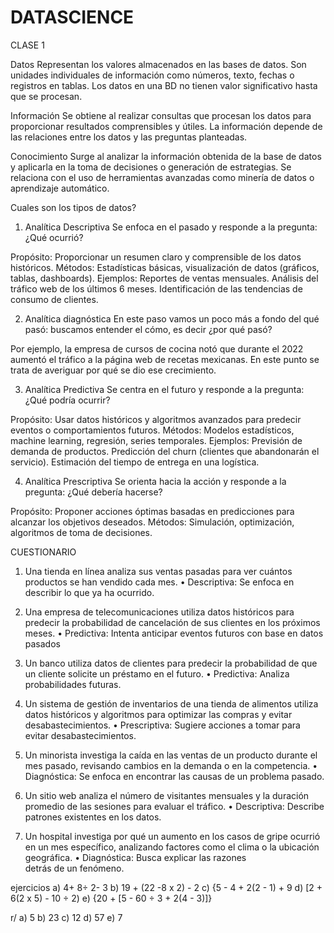 # DATASCIENCE
CLASE 1

Datos
Representan los valores almacenados en las bases de datos.
Son unidades individuales de información como números, texto, fechas o registros en tablas.
Los datos en una BD no tienen valor significativo hasta que se procesan.

Información
Se obtiene al realizar consultas que procesan los datos para proporcionar resultados comprensibles y útiles.
La información depende de las relaciones entre los datos y las preguntas planteadas.

Conocimiento
Surge al analizar la información obtenida de la base de datos y aplicarla en la toma de decisiones o generación de estrategias.
Se relaciona con el uso de herramientas avanzadas como minería de datos o aprendizaje automático.




Cuales son los tipos de datos?
1. Analítica Descriptiva
Se enfoca en el pasado y responde a la pregunta: ¿Qué ocurrió?

Propósito: Proporcionar un resumen claro y comprensible de los datos históricos.
Métodos: Estadísticas básicas, visualización de datos (gráficos, tablas, dashboards).
Ejemplos:
Reportes de ventas mensuales.
Análisis del tráfico web de los últimos 6 meses.
Identificación de las tendencias de consumo de clientes.

2. Analítica diagnóstica 
En este paso vamos un poco más a fondo del qué pasó: buscamos entender el cómo, es decir ¿por qué pasó? 

Por ejemplo, la empresa de cursos de cocina notó que durante el 2022 aumentó el tráfico a la página web de recetas mexicanas. En este punto se trata de averiguar por qué se dio ese crecimiento. 

3. Analítica Predictiva
Se centra en el futuro y responde a la pregunta: ¿Qué podría ocurrir?

Propósito: Usar datos históricos y algoritmos avanzados para predecir eventos o comportamientos futuros.
Métodos: Modelos estadísticos, machine learning, regresión, series temporales.
Ejemplos:
Previsión de demanda de productos.
Predicción del churn (clientes que abandonarán el servicio).
Estimación del tiempo de entrega en una logística.

4. Analítica Prescriptiva
Se orienta hacia la acción y responde a la pregunta: ¿Qué debería hacerse?

Propósito: Proponer acciones óptimas basadas en predicciones para alcanzar los objetivos deseados.
Métodos: Simulación, optimización, algoritmos de toma de decisiones.




CUESTIONARIO 
1.	Una tienda en línea analiza sus ventas pasadas para ver cuántos productos se han vendido cada mes.
	•	Descriptiva: Se enfoca en describir lo que ya ha ocurrido.

2.	Una empresa de telecomunicaciones utiliza datos históricos para predecir la probabilidad de cancelación de sus clientes en los próximos meses.
	•	Predictiva: Intenta anticipar eventos futuros con base en datos pasados

3.	Un banco utiliza datos de clientes para predecir la probabilidad de que un cliente solicite un préstamo en el futuro.
	•	Predictiva: Analiza probabilidades futuras.

4.	Un sistema de gestión de inventarios de una tienda de alimentos utiliza datos históricos y algoritmos para optimizar las compras y evitar desabastecimientos.
	•	Prescriptiva: Sugiere acciones a tomar para evitar desabastecimientos.

5.	Un minorista investiga la caída en las ventas de un producto durante el mes pasado, revisando cambios en la demanda o en la competencia.
	•	Diagnóstica: Se enfoca en encontrar las causas de un problema pasado.

6.	Un sitio web analiza el número de visitantes mensuales y la duración promedio de las sesiones para evaluar el tráfico.
	•	Descriptiva: Describe patrones existentes en los datos.

7.	Un hospital investiga por qué un aumento en los casos de gripe ocurrió en un mes específico, analizando factores como el clima o la ubicación geográfica.
	•	Diagnóstica: Busca explicar las razones detrás de un fenómeno.





ejercicios 
a) 4+ 8÷ 2- 3
b) 19 + (22 -8 x 2) - 2
c) {5 - 4 + 2(2 - 1) + 9
d) [2 + 6(2 x 5) - 10 ÷ 2)
e) {20 + [5 - 60 ÷ 3 + 2(4 - 3)]} 

r/
a) 5
b) 23
c) 12
d) 57
e) 7


